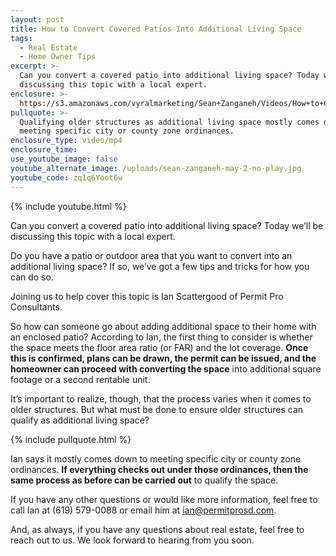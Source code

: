 ```yaml
---
layout: post
title: How to Convert Covered Patios Into Additional Living Space
tags:
  - Real Estate
  - Home Owner Tips
excerpt: >-
  Can you convert a covered patio into additional living space? Today we’ll be
  discussing this topic with a local expert.
enclosure: >-
  https://s3.amazonaws.com/vyralmarketing/Sean+Zanganeh/Videos/How+to+Convert+Covered+Patios+Into+Additional+Living+Space.mp4
pullquote: >-
  Qualifying older structures as additional living space mostly comes down to
  meeting specific city or county zone ordinances.
enclosure_type: video/mp4
enclosure_time:
use_youtube_image: false
youtube_alternate_image: /uploads/sean-zanganeh-may-2-no-play.jpg
youtube_code: zq1q6Yoot6w
---
```


{% include youtube.html %}

Can you convert a covered patio into additional living space? Today we’ll be discussing this topic with a local expert.

Do you have a patio or outdoor area that you want to convert into an additional living space? If so, we’ve got a few tips and tricks for how you can do so.

Joining us to help cover this topic is Ian Scattergood of Permit Pro Consultants.

So how can someone go about adding additional space to their home with an enclosed patio? According to Ian, the first thing to consider is whether the space meets the floor area ratio (or FAR) and the lot coverage. **Once this is confirmed, plans can be drawn, the permit can be issued, and the homeowner can proceed with converting the space** into additional square footage or a second rentable unit.

It’s important to realize, though, that the process varies when it comes to older structures. But what must be done to ensure older structures can qualify as additional living space?

{% include pullquote.html %}

Ian says it mostly comes down to meeting specific city or county zone ordinances. **If everything checks out under those ordinances, then the same process as before can be carried out** to qualify the space.

If you have any other questions or would like more information, feel free to call Ian at (619) 579-0088 or email him at [ian@permitprosd.com](mailto:ian@permitprosd.com).

And, as always, if you have any questions about real estate, feel free to reach out to us. We look forward to hearing from you soon.